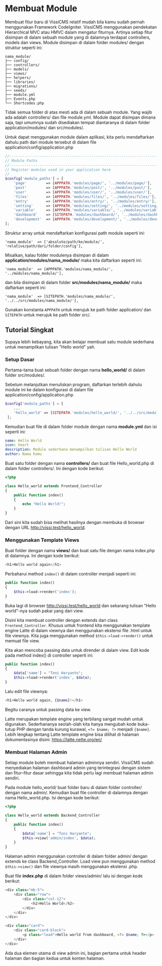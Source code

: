 # Membuat Module

Membuat fitur baru di VissiCMS relatif mudah bila kamu sudah pernah menggunakan Framework CodeIgniter. VissiCMS menggunakan pendekatan Hierarchical MVC atau HMVC dalam mengatur fiturnya. Artinya setiap fitur disimpan di dalam sebuah module yang di dalamnya terdapat controllers, models dan views. Module disimpan di dalam folder modules/ dengan struktur seperti ini:

```folder
nama_module/
├── config/
├── controllers/
├── models/
├── views/
├── helpers/
├── libraries/
├── migrations/
├── seeds/
├── module.yml
├── Events.php
└── Shortcodes.php
```

Tidak semua folder di atas mesti ada di dalam sebuah module. Yang wajib ada adalah controllers/ dan file module.yml. Module dapat disimpan dimana saja, tapi umumnya sudah disediakan tempat diantaranya di dalam folder application/modules/ dan src/modules/.

Untuk dapat menggunakan module dalam aplikasi, kita perlu mendaftarkan dahulu path dari module tersebut di dalam file application/config/application.php

```php
//------------------------------------------------------------------------------
// Module Paths
//------------------------------------------------------------------------------
// Register modules used in your application here
//
$config['module_paths'] = [
    'page'         => [APPPATH.'modules/page/', '../modules/page/'],
    'post'         => [APPPATH.'modules/post/', '../modules/post/'],
    'user'         => [APPPATH.'modules/user/', '../modules/user/'],
    'files'        => [APPPATH.'modules/files/', '../modules/files/'],
    'entry'        => [APPPATH.'modules/entry/', '../modules/entry/'],
    'setting'      => [APPPATH.'modules/setting/', '../modules/setting/'],
    'variable'     => [APPPATH.'modules/variable/', '../modules/variable/'],
    'dashboard'    => [SITEPATH.'modules/dashboard/', '../modules/dashboard/'],
    'development'  => [APPPATH.'modules/development/', '../modules/development/'],
];

```

Struktur array untuk mendaftarkan konfigurasi path module seperti ini:

`'nama_module'  => ['absolute/path/ke/module/', 'relative/path/dari/folder/config'],`

Misalkan, kalau folder modulenya disimpan di dalam **application/modules/nama_module/** maka kita daftarkan seperti ini:

`'nama_module'  => [APPPATH.'modules/nama_module/', '../modules/nama_module/'],`

dan bila disimpan di dalam folder **src/modules/nama_module/** maka daftarkan seperti ini:

`'nama_module'  => [SITEPATH.'modules/nama_module/', '../../src/modules/nama_module/'],`

Gunakan konstanta `APPPATH` untuk merujuk ke path folder application/ dan `SITEPATH` untuk merujuk ke path folder src/.



## Tutorial Singkat

Supaya lebih kebayang, kita akan belajar membuat satu module sederhana untuk menampilkan tulisan "Hello world" yah.

### Setup Dasar

Pertama-tama buat sebuah folder dengan nama **hello_world/** di dalam folder src/modules/.

Sebelum melanjutkan menuliskan program, daftarkan terlebih dahulu module ini ke dalam konfigurasi di dalam file application/config/application.php

```php
$config['module_paths'] = [
    ...
    'hello_world' => [SITEPATH.'modules/hello_world/', '../../src/modules/hello_world/'],
 ];
```

Kemudian buat file di dalam folder module dengan nama **module.yml** dan isi seperti ini:

```yaml
name: Hello World
icon: heart
description: Module sederhana menampilkan tulisan Hello World
author: Nama Kamu
```

Buat satu folder dengan nama **controllers/** dan buat file Hello_world.php di dalam folder controllers/. Ini dengan kode berikut:

```php
<?php

class Hello_world extends Frontend_Controller 
{
	public function index()
	{
		echo "Hello World!";
	}
}
```

Dari sini kita sudah bisa melihat hasilnya dengan membuka di browser dengan URL http://vissi.test/hello_world.

### Menggunakan Template Views

Buat folder dengan nama **views/** dan buat satu file dengan nama index.php di dalamnya. Ini dengan kode berikut:

```php
<h1>Hello world again</h1>
```

Perbaharui method `index()` di dalam controller menjadi seperti ini:

```php
public function index()
{
	$this->load->render('index');
}
```

Buka lagi di browser http://vissi.test/hello_world dan sekarang tulisan "Hello world"-nya sudah pakai yang dari view.

Disini kita membuat controller dengan extends dari class `Frontend_Controller`. Khusus untuk frontend kita menggunakan template engine Latte di dalam viewnya dan menggunakan ekstensi file .html untuk file viewnya. Kita juga menggunakan method `$this->load->render()` untuk memuat file view.

Kita akan mencoba passing data untuk dirender di dalam view. Edit kode pada method index() di controller seperti ini:

```php
public function index()
{
    $data['name'] = "Toni Haryanto";
	$this->load->render('index', $data);
}
```

Lalu edit file viewnya:

```php
<h1>Hello world again, {$name}!</h1>
```

Begitu caranya untuk passing data ke view.

Latte merupakan template engine yang terbilang sangat mudah untuk digunakan. Sederhananya seolah-olah kita hanya mengubah kode buka-tutup PHP dengan tanda kurung kurawal, `<?= $name; ?>` menjadi `{$name}`. Lebih lengkap tentang Latte template engine bisa dilihat di halaman dokumentasinya disini: https://latte.nette.org/en/

### Membuat Halaman Admin

Setiap module boleh membuat halaman adminnya sendiri. VissiCMS sudah menyediakan halaman dashboard admin yang terintegrasi dengan sistem dan fitur-fitur dasar sehingga kita tidak perlu lagi membuat halaman admin sendiri.

Pada module hello_world/ buat folder baru di dalam folder controller/ dengan nama admin/. Kemudian buat file controller di dalamnya dengan nama Hello_world.php. Isi dengan kode berikut:

```php
<?php

class Hello_world extends Backend_Controller 
{
	public function index()
	{
        $data['name'] = "Toni Haryanto";
		$this->view('admin/index', $data);
	}
}
```

Halaman admin menggunakan controller di dalam folder admin/ dengan extends ke class Backend_Controller. Load view pun menggunakan method `$this->view()` dan file viewnya masih menggunakan ekstensi .php.

Buat file **index.php** di dalam folder views/admin/ lalu isi dengan kode berikut:

```php
<div class="mb-5">
    <div class="row">
        <div class="col-12">
            <h2>Hello World</h2>
        </div>
	</div>
</div>

<div class="card">
	<div class="card-block">
		<p class="lead">Hello world from dashboard, <?= $name; ?></p>
	</div>
</div>
```

Ada dua elemen utama di view admin ini, bagian pertama untuk header halaman dan bagian kedua untuk konten halaman.